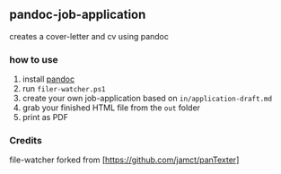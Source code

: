 ## pandoc-job-application
creates a cover-letter and cv using pandoc

### how to use
1. install [pandoc](https://pandoc.org/installing.html)
2. run `filer-watcher.ps1`
3. create your own job-application based on `in/application-draft.md`
4. grab your finished HTML file from the `out` folder
5. print as PDF

### Credits
file-watcher forked from [https://github.com/jamct/panTexter]
